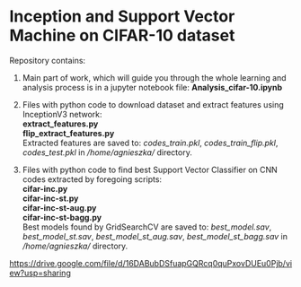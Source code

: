 # Inception and Support Vector Machine on CIFAR-10 dataset




Repository contains:

1. Main part of work, which will guide you through the whole learning and analysis process is in a jupyter notebook file:   **Analysis_cifar-10.ipynb**  
   
2. Files with python code to download dataset and extract features using InceptionV3 network:   
**extract_features.py**  
**flip_extract_features.py**  
Extracted features are saved to: *codes_train.pkl*, *codes_train_flip.pkl*, *codes_test.pkl* in */home/agnieszka/* directory.

3. Files with python code to find best Support Vector Classifier on CNN codes extracted by foregoing scripts:  
**cifar-inc.py**  
**cifar-inc-st.py**  
**cifar-inc-st-aug.py**  
**cifar-inc-st-bagg.py**  
Best models found by GridSearchCV are saved to: *best_model.sav*, *best_model_st.sav*, *best_model_st_aug.sav*, *best_model_st_bagg.sav* in */home/agnieszka/* directory.
    
https://drive.google.com/file/d/16DABubDSfuapGQRcq0quPxovDUEu0Pjb/view?usp=sharing